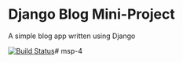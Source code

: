 # Django Blog Mini-Project

A simple blog app written using Django

[![Build Status](https://travis-ci.org/brosnans/django-blog.svg?branch=master)](https://travis-ci.org/brosnans/django-blog)# msp-4
